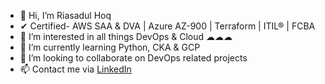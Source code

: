 - 👋 Hi, I’m Riasadul Hoq
- ✔ Certified- AWS SAA & DVA | Azure AZ-900 | Terraform | ITIL® | FCBA
- 👀 I’m interested in all things DevOps & Cloud ☁☁☁
- 🌱 I’m currently learning Python, CKA & GCP
- 💞️ I’m looking to collaborate on DevOps related projects
- 📫 Contact me via [LinkedIn](https://www.linkedin.com/in/mrhoq/)

<!---
shaon21/shaon21 is a ✨ special ✨ repository because its `README.md` (this file) appears on your GitHub profile.
You can click the Preview link to take a look at your changes.
--->
